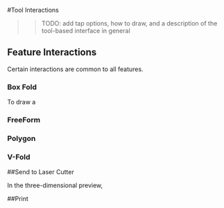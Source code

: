#Tool Interactions

>>TODO: add tap options, how to draw, and a description of the tool-based interface in general

## Feature Interactions

Certain interactions are common to all features.

### Box Fold

To draw a 

### FreeForm

### Polygon

### V-Fold

##Send to Laser Cutter

In the three-dimensional preview, 

##Print

